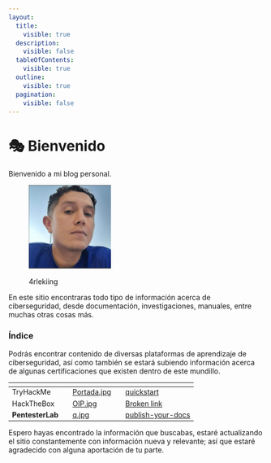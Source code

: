 ```yaml
---
layout:
  title:
    visible: true
  description:
    visible: false
  tableOfContents:
    visible: true
  outline:
    visible: true
  pagination:
    visible: false
---
```


# 🎭 Bienvenido

Bienvenido a mi blog personal.

<div align="left">

<figure><img src=".gitbook/assets/Avatar.png" alt="" width="162"><figcaption><p>4rlekiing</p></figcaption></figure>

</div>

En este sitio encontraras todo tipo de información acerca de ciberseguridad, desde documentación, investigaciones, manuales, entre muchas otras cosas más.

### Índice

Podrás encontrar contenido de diversas plataformas de aprendizaje de ciberseguridad, así como también se estará subiendo información acerca de algunas certificaciones que existen dentro de este mundillo.

<table data-view="cards"><thead><tr><th></th><th></th><th data-hidden data-card-cover data-type="files"></th><th data-hidden></th><th data-hidden data-card-target data-type="content-ref"></th></tr></thead><tbody><tr><td>TryHackMe</td><td></td><td><a href=".gitbook/assets/Portada.jpg">Portada.jpg</a></td><td></td><td><a href="ciberseguridad/quickstart/">quickstart</a></td></tr><tr><td>HackTheBox</td><td></td><td><a href=".gitbook/assets/OIP.jpg">OIP.jpg</a></td><td></td><td><a href="broken-reference">Broken link</a></td></tr><tr><td><strong>PentesterLab</strong></td><td></td><td><a href=".gitbook/assets/q.jpg">q.jpg</a></td><td></td><td><a href="ciberseguridad/publish-your-docs/">publish-your-docs</a></td></tr></tbody></table>

Espero hayas encontrado la información que buscabas, estaré actualizando el sitio constantemente con información nueva y relevante; así que estaré agradecido con alguna aportación de tu parte.
